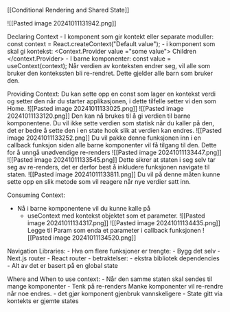 [[Conditional Rendering and Shared State]]

![[Pasted image 20241011131942.png]]

Declaring Context
	- I komponent som gir kontekt eller separate moduller:
			const context = React.createContext("Default value");
	- i komponent som skal gi kontekst:
			 <Context.Provider value ="some value">
			 Children
			 </context.Provider>
	- I barne komponenter:
			 const value = useContext(context);
	Når verdien av konteksten endrer seg, vil alle som bruker den kontekssten bli re-rendret. Dette gjelder alle barn som bruker den. 

Providing Context:
	Du kan sette opp en const som lager en kontekst  verdi og setter den når du starter applikasjonen, i dette tilfelle setter vi den som Home. 
	![[Pasted image 20241011133025.png]]
	![[Pasted image 20241011133120.png]]
	Den kan nå brukes til å gi verdien til barne komponentene. 
	Du vil ikke sette verdien som statisk når du kaller på den, det er bedre å sette den i en state hook slik at verdien kan endres. 
	![[Pasted image 20241011133252.png]]
	Du vil pakke denne funksjonen inn i en callback funksjon siden alle barne komponenter vil få tilgang til den. Dette for å unngå unødvendige re-renders 
	![[Pasted image 20241011133447.png]]
	![[Pasted image 20241011133545.png]]
	Dette sikrer at staten i seg selv tar seg av re-renders, det er derfor best å inkludere funksjonen navigate til staten.
	![[Pasted image 20241011133811.png]]
	Du vil på denne måten kunne sette opp en slik metode som vil reagere når nye verdier satt inn.

Consuming Context:
 - Nå i barne komponentene vil du kunne kalle på 
	 - useContext med kontekst objektet som et parameter. 
	 ![[Pasted image 20241011134317.png]]
	![[Pasted image 20241011134435.png]]
	Legge til Param som enda et parameter i callback funksjonen
	![[Pasted image 20241011134520.png]]

Navigation Libraries:
	- Hva om flere funksjoner er trengte:
			- Bygg det selv
			- Next.js router
			- React router
	- betraktelser:
		- ekstra bibliotek dependencies
		- Alt av det er basert på en global state

Where and When to use context:
	- Når den samme staten skal sendes til mange komponenter
	- Tenk på re-renders Manke komponenter vil re-rendre når noe endres. 
	- det gjør komponent gjenbruk vannskeligere
	- State gitt via kontekts er gjemte states